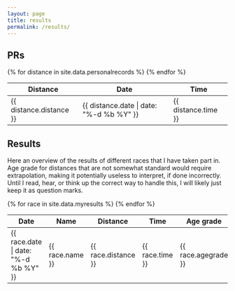 ```yaml
---
layout: page
title: results
permalink: /results/
---
```


## PRs

<table id="personalrecords">
  <thead>
    <tr>
      <th>Distance</th>
      <th>Date</th>
      <th>Time</th>
    </tr>
  </thead>
  <tbody>
{% for distance in site.data.personalrecords %}
    <tr>
      <td class="distance">{{ distance.distance }}</td>
      <td class="date">{{ distance.date | date: "%-d %b %Y" }}</td>
      <td class="time">{{ distance.time }}</td>
    </tr>
{% endfor %}
  </tbody>
</table>

## Results

Here an overview of the results of different races that I have taken part in.
Age grade for distances that are not somewhat standard would require
extrapolation, making it potentially useless to interpret, if done incorrectly.
Until I read, hear, or think up the correct way to handle this, I will likely
just keep it as question marks.

<table id="results">
  <thead>
    <tr>
      <th>Date</th>
      <th>Name</th>
      <th>Distance</th>
      <th>Time</th>
      <th>Age grade</th>
    </tr>
  </thead>
  <tbody>
{% for race in site.data.myresults %}
    <tr>
      <td class="date">{{ race.date | date: "%-d %b %Y" }}</td>
      <td class="name">{{ race.name }}</td>
      <td class="distance">{{ race.distance }}</td>
      <td class="time">{{ race.time }}</td>
      <td class="agegrade">{{ race.agegrade }}</td>
    </tr>
{% endfor %}
  </tbody>
</table>

